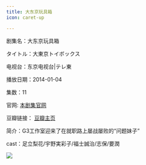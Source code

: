 ```yaml
---
title: 大东京玩具箱
icon: caret-up

---
```


剧集名：大东京玩具箱

タイトル：大東京トイボックス

电视台：东京电视台|テレ東

播放日期：2014-01-04

集数：11

官网: [本剧集官网](https://www.tv-tokyo.co.jp/dai_tokyo_toybox/)

豆瓣链接： [豆瓣主页](https://movie.douban.com/subject/25768258/)


简介：G3工作室迎来了在就职路上屡战屡败的“问题妹子”

cast：足立梨花/宇野実彩子/福士誠治/志保/要潤

![](https://listpic.tsgsanjiao.com/2014/2014ddjwjx.jpg)